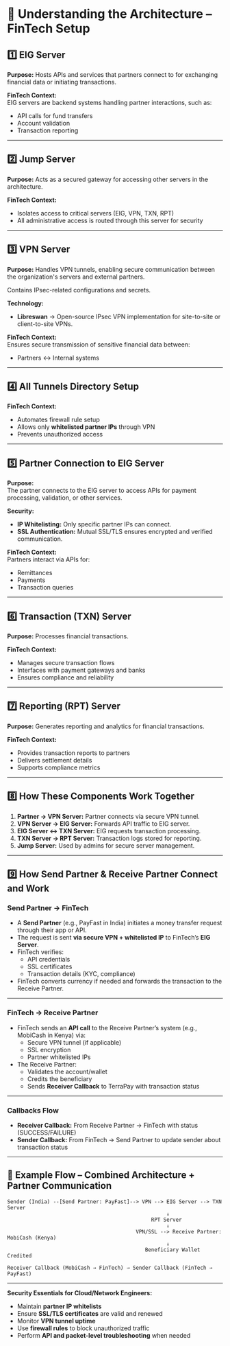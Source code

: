 # 📌 Understanding the Architecture – FinTech Setup

## 1️⃣ EIG Server
**Purpose:** Hosts APIs and services that partners connect to for exchanging financial data or initiating transactions.

**FinTech Context:**  
EIG servers are backend systems handling partner interactions, such as:
- API calls for fund transfers
- Account validation
- Transaction reporting

---

## 2️⃣ Jump Server
**Purpose:** Acts as a secured gateway for accessing other servers in the architecture.

**FinTech Context:**  
- Isolates access to critical servers (EIG, VPN, TXN, RPT)  
- All administrative access is routed through this server for security

---

## 3️⃣ VPN Server
**Purpose:** Handles VPN tunnels, enabling secure communication between the organization's servers and external partners.

Contains IPsec-related configurations and secrets.

**Technology:**  
- **Libreswan** → Open-source IPsec VPN implementation for site-to-site or client-to-site VPNs.

**FinTech Context:**  
Ensures secure transmission of sensitive financial data between:
- Partners ↔ Internal systems

---

## 4️⃣ All Tunnels Directory Setup

**FinTech Context:**  
- Automates firewall rule setup  
- Allows only **whitelisted partner IPs** through VPN  
- Prevents unauthorized access

---

## 5️⃣ Partner Connection to EIG Server
**Purpose:**  
The partner connects to the EIG server to access APIs for payment processing, validation, or other services.

**Security:**
- **IP Whitelisting:** Only specific partner IPs can connect.
- **SSL Authentication:** Mutual SSL/TLS ensures encrypted and verified communication.

**FinTech Context:**  
Partners interact via APIs for:
- Remittances
- Payments
- Transaction queries

---

## 6️⃣ Transaction (TXN) Server
**Purpose:** Processes financial transactions.

**FinTech Context:**  
- Manages secure transaction flows
- Interfaces with payment gateways and banks
- Ensures compliance and reliability

---

## 7️⃣ Reporting (RPT) Server
**Purpose:** Generates reporting and analytics for financial transactions.

**FinTech Context:**  
- Provides transaction reports to partners
- Delivers settlement details
- Supports compliance metrics

---

## 8️⃣ How These Components Work Together
1. **Partner → VPN Server:** Partner connects via secure VPN tunnel.  
2. **VPN Server → EIG Server:** Forwards API traffic to EIG server.  
3. **EIG Server ↔ TXN Server:** EIG requests transaction processing.  
4. **TXN Server → RPT Server:** Transaction logs stored for reporting.  
5. **Jump Server:** Used by admins for secure server management.

---

## 9️⃣ How Send Partner & Receive Partner Connect and Work

### **Send Partner → FinTech**
- A **Send Partner** (e.g., PayFast in India) initiates a money transfer request through their app or API.  
- The request is sent **via secure VPN + whitelisted IP** to FinTech’s **EIG Server**.  
- FinTech verifies:
  - API credentials
  - SSL certificates
  - Transaction details (KYC, compliance)
- FinTech converts currency if needed and forwards the transaction to the Receive Partner.

---

### **FinTech → Receive Partner**
- FinTech sends an **API call** to the Receive Partner’s system (e.g., MobiCash in Kenya) via:
  - Secure VPN tunnel (if applicable)
  - SSL encryption
  - Partner whitelisted IPs
- The Receive Partner:
  - Validates the account/wallet
  - Credits the beneficiary
  - Sends **Receiver Callback** to TerraPay with transaction status

---

### **Callbacks Flow**
- **Receiver Callback:** From Receive Partner → FinTech with status (SUCCESS/FAILURE)  
- **Sender Callback:** From FinTech → Send Partner to update sender about transaction status  

---

## 🔗 Example Flow – Combined Architecture + Partner Communication
```
Sender (India) --[Send Partner: PayFast]--> VPN --> EIG Server --> TXN Server
                                                    ↓
                                               RPT Server
                                                    ↓
                                          VPN/SSL --> Receive Partner: MobiCash (Kenya)
                                                    ↓
                                             Beneficiary Wallet Credited
```
```
Receiver Callback (MobiCash → FinTech) → Sender Callback (FinTech → PayFast)
```
---

**Security Essentials for Cloud/Network Engineers:**
- Maintain **partner IP whitelists**  
- Ensure **SSL/TLS certificates** are valid and renewed  
- Monitor **VPN tunnel uptime**  
- Use **firewall rules** to block unauthorized traffic  
- Perform **API and packet-level troubleshooting** when needed
